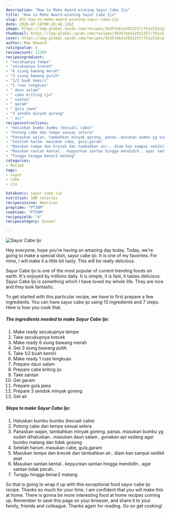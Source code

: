 ```yaml
---
description: "How to Make Award-winning Sayur Cabe Ijo"
title: "How to Make Award-winning Sayur Cabe Ijo"
slug: 651-how-to-make-award-winning-sayur-cabe-ijo
date: 2020-07-14T00:28:40.116Z
image: https://img-global.cpcdn.com/recipes/3b357eb1a2922257/751x532cq70/sayur-cabe-ijo-foto-resep-utama.jpg
thumbnail: https://img-global.cpcdn.com/recipes/3b357eb1a2922257/751x532cq70/sayur-cabe-ijo-foto-resep-utama.jpg
cover: https://img-global.cpcdn.com/recipes/3b357eb1a2922257/751x532cq70/sayur-cabe-ijo-foto-resep-utama.jpg
author: Mae Howard
ratingvalue: 4
reviewcount: 11269
recipeingredient:
- "secukupnya tempe"
- "secukupnya krecek"
- "6 siung bawang merah"
- "3 siung bawang putih"
- "1/2 buah kemiri"
- "1 ruas lengkuas"
- " daun salam"
- " cabe kriting ijo"
- " santan"
- " garam"
- " gula jawa"
- "3 sendok minyak goreng"
- " air"
recipeinstructions:
- "Haluskan bumbu bumbu (kecuali cabe)"
- "Potong cabe dan tempe sesuai selera"
- "Panaskan wajan, tambahkan minyak goreng. panas..masukan bumbu yg sudah dihaluskan.. masukan daun salam.. gunakan api sedang agar bumbu matang dan tidak gosong"
- "Setelah harum..masukan cabe, gula,garam"
- "Masukan tempe dan krecek dan tambahkan air.. diam kan sampai sedikit asat"
- "Masukan santan kental.. kepyurkan santan hingga mendidih.. agar santan tidak pecah.."
- "Tunggu hingga benar2 matang"
categories:
- Recipe
tags:
- sayur
- cabe
- ijo

katakunci: sayur cabe ijo 
nutrition: 108 calories
recipecuisine: American
preptime: "PT38M"
cooktime: "PT50M"
recipeyield: "4"
recipecategory: Dinner

---
```



![Sayur Cabe Ijo](https://img-global.cpcdn.com/recipes/3b357eb1a2922257/751x532cq70/sayur-cabe-ijo-foto-resep-utama.jpg)

Hey everyone, hope you're having an amazing day today. Today, we're going to make a special dish, sayur cabe ijo. It is one of my favorites. For mine, I will make it a little bit tasty. This will be really delicious.

Sayur Cabe Ijo is one of the most popular of current trending foods on earth. It's enjoyed by millions daily. It is simple, it is fast, it tastes delicious. Sayur Cabe Ijo is something which I have loved my whole life. They are nice and they look fantastic.




To get started with this particular recipe, we have to first prepare a few ingredients. You can have sayur cabe ijo using 13 ingredients and 7 steps. Here is how you cook that.

<!--inarticleads1-->

##### The ingredients needed to make Sayur Cabe Ijo:

1. Make ready secukupnya tempe
1. Take secukupnya krecek
1. Make ready 6 siung bawang merah
1. Get 3 siung bawang putih
1. Take 1/2 buah kemiri
1. Make ready 1 ruas lengkuas
1. Prepare  daun salam
1. Prepare  cabe kriting ijo
1. Take  santan
1. Get  garam
1. Prepare  gula jawa
1. Prepare 3 sendok minyak goreng
1. Get  air




<!--inarticleads2-->

##### Steps to make Sayur Cabe Ijo:

1. Haluskan bumbu bumbu (kecuali cabe)
1. Potong cabe dan tempe sesuai selera
1. Panaskan wajan, tambahkan minyak goreng. panas..masukan bumbu yg sudah dihaluskan.. masukan daun salam.. gunakan api sedang agar bumbu matang dan tidak gosong
1. Setelah harum..masukan cabe, gula,garam
1. Masukan tempe dan krecek dan tambahkan air.. diam kan sampai sedikit asat
1. Masukan santan kental.. kepyurkan santan hingga mendidih.. agar santan tidak pecah..
1. Tunggu hingga benar2 matang




So that is going to wrap it up with this exceptional food sayur cabe ijo recipe. Thanks so much for your time. I am confident that you will make this at home. There is gonna be more interesting food at home recipes coming up. Remember to save this page on your browser, and share it to your family, friends and colleague. Thanks again for reading. Go on get cooking!
